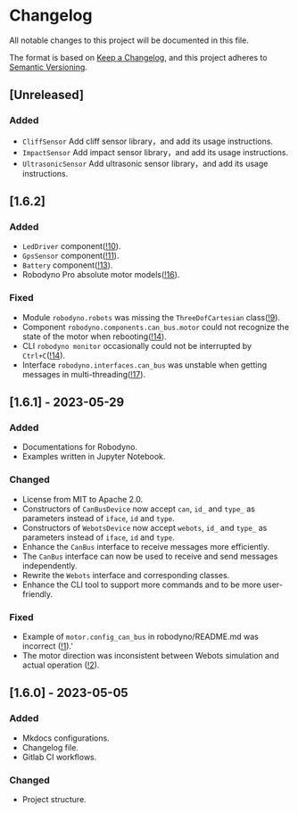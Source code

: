 # Changelog

All notable changes to this project will be documented in this file.

The format is based on [Keep a Changelog](https://keepachangelog.com/en/1.0.0/),
and this project adheres to [Semantic Versioning](https://semver.org/spec/v2.0.0.html).

## [Unreleased]
### Added
- `CliffSensor`  Add cliff sensor library，and add its usage instructions.
- `ImpactSensor`   Add impact sensor library，and add its usage instructions.
- `UltrasonicSensor`  Add ultrasonic sensor library，and add its usage instructions.


## [1.6.2]

### Added
- `LedDriver` component([!10](http://101.42.250.169:8081/robodyno/robodyno/-/merge_requests/10)).
- `GpsSensor` component([!11](http://101.42.250.169:8081/robodyno/robodyno/-/merge_requests/11)).
- `Battery` component([!13](http://101.42.250.169:8081/robodyno/robodyno/-/merge_requests/13)).
- Robodyno Pro absolute motor models([!16](http://101.42.250.169:8081/robodyno/robodyno/-/merge_requests/16/commits)).

### Fixed
- Module `robodyno.robots` was missing the `ThreeDofCartesian` class([!9](http://101.42.250.169:8081/robodyno/robodyno/-/merge_requests/9)).
- Component `robodyno.components.can_bus.motor` could not recognize the state of the motor when rebooting([!14](http://101.42.250.169:8081/robodyno/robodyno/-/merge_requests/14)).
- CLI `robodyno monitor` occasionally could not be interrupted by `Ctrl+C`([!14](http://101.42.250.169:8081/robodyno/robodyno/-/merge_requests/14)).
- Interface `robodyno.interfaces.can_bus` was unstable when getting messages in multi-threading([!17](http://101.42.250.169:8081/robodyno/robodyno/-/merge_requests/17)).

## [1.6.1] - 2023-05-29

### Added

- Documentations for Robodyno.
- Examples written in Jupyter Notebook.

### Changed

- License from MIT to Apache 2.0.
- Constructors of `CanBusDevice` now accept `can`, `id_` and `type_` as parameters instead of `iface`, `id` and `type`.
- Constructors of `WebotsDevice` now accept `webots`, `id_` and `type_` as parameters instead of `iface`, `id` and `type`.
- Enhance the `CanBus` interface to receive messages more efficiently.
- The `CanBus` interface can now be used to receive and send messages independently.
- Rewrite the `Webots` interface and corresponding classes.
- Enhance the CLI tool to support more commands and to be more user-friendly.

### Fixed

- Example of `motor.config_can_bus` in robodyno/README.md was incorrect ([!1](http://101.42.250.169:8081/robodyno/robodyno/-/merge_requests/1)).'
- The motor direction was inconsistent between Webots simulation and actual operation ([!2](http://101.42.250.169:8081/robodyno/robodyno/-/merge_requests/2)).

## [1.6.0] - 2023-05-05

### Added

- Mkdocs configurations.
- Changelog file.
- Gitlab CI workflows.

### Changed

- Project structure.
